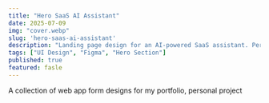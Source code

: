 ```yaml
---
title: "Hero SaaS AI Assistant"
date: 2025-07-09
img: "cover.webp"
slug: 'hero-saas-ai-assistant'
description: "Landing page design for an AI-powered SaaS assistant. Personal project."
tags: ["UI Design", "Figma", "Hero Section"]
published: true
featured: fasle
---
```


A collection of web app form designs for my portfolio, personal project
